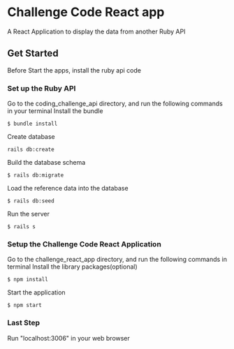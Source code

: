 # Challenge Code React app
A React Application to display the data from another Ruby API

## Get Started

Before Start the apps, install the ruby api code

### Set up the Ruby API
Go to the coding_challenge_api directory, and run the following commands in your terminal
Install the bundle
```
$ bundle install
```
Create database
```
rails db:create
```
Build the database schema
```
$ rails db:migrate
```
Load the reference data into the database
```
$ rails db:seed
```
Run the server
```
$ rails s
```

### Setup the Challenge Code React Application
Go to the challenge_react_app directory, and run the following commands in terminal
Install the library packages(optional)
```
$ npm install
```
Start the application
```
$ npm start
```
### Last Step
Run "localhost:3006" in your web browser
